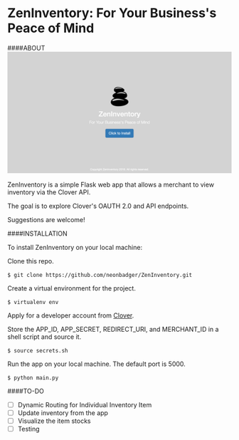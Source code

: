 # ZenInventory: For Your Business's Peace of Mind #

####ABOUT
![](/static/img/cover.png)

ZenInventory is a simple Flask web app that allows a merchant to view inventory via the Clover API.

The goal is to explore Clover's OAUTH 2.0 and API endpoints. 

Suggestions are welcome!

####INSTALLATION

To install ZenInventory on your local machine:

Clone this repo.

```
$ git clone https://github.com/neonbadger/ZenInventory.git
```

Create a virtual environment for the project.

```
$ virtualenv env
```
Apply for a developer account from [Clover](https://www.clover.com/developers/).

Store the APP_ID, APP_SECRET, REDIRECT_URI, and MERCHANT_ID in a shell script and source it.

```
$ source secrets.sh
```
Run the app on your local machine. The default port is 5000.
```
$ python main.py
```
####TO-DO

- [ ] Dynamic Routing for Individual Inventory Item
- [ ] Update inventory from the app
- [ ] Visualize the item stocks
- [ ] Testing